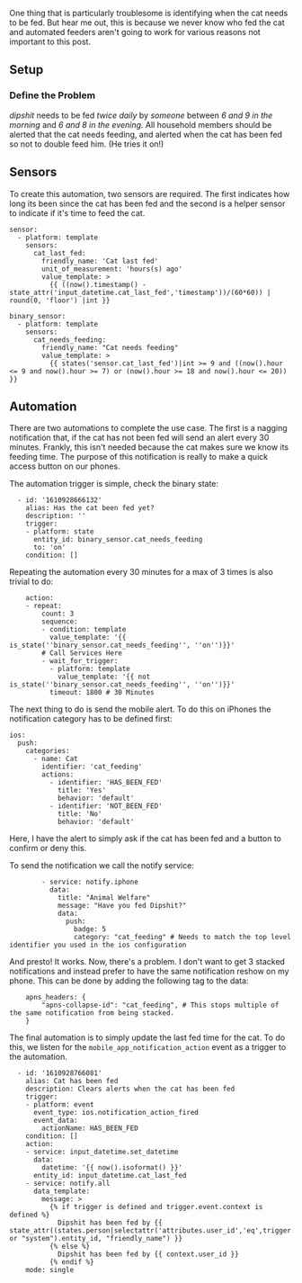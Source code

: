 One thing that is particularly troublesome is identifying when the cat needs to be fed. But hear me out, this is because we never know who fed the cat and automated feeders aren't going to work for various reasons not important to this post.

## Setup

### Define the Problem

_dipshit_ needs to be fed _twice daily_ by _someone_ between _6 and 9 in the morning_ and _6 and 8 in the evening._ All household members should be alerted that the cat needs feeding, and alerted when the cat has been fed so not to double feed him. (He tries it on!)

## Sensors

To create this automation, two sensors are required. The first indicates how long its been since the cat has been fed and the second is a helper sensor to indicate if it's time to feed the cat.

```
sensor:
  - platform: template
    sensors:
      cat_last_fed:
        friendly_name: 'Cat last fed'
        unit_of_measurement: 'hours(s) ago'
        value_template: >
          {{ ((now().timestamp() - state_attr('input_datetime.cat_last_fed','timestamp'))/(60*60)) | round(0, 'floor') |int }}

binary_sensor:
  - platform: template
    sensors:
      cat_needs_feeding:
        friendly_name: "Cat needs feeding"
        value_template: >
          {{ states('sensor.cat_last_fed')|int >= 9 and ((now().hour <= 9 and now().hour >= 7) or (now().hour >= 18 and now().hour <= 20)) }}
```

## Automation

There are two automations to complete the use case. The first is a nagging notification that, if the cat has not been fed will send an alert every 30 minutes. Frankly, this isn't needed because the cat makes sure we know its feeding time. The purpose of this notification is really to make a quick access button on our phones.

The automation trigger is simple, check the binary state:

```
  - id: '1610928666132'
    alias: Has the cat been fed yet?
    description: ''
    trigger:
    - platform: state
      entity_id: binary_sensor.cat_needs_feeding
      to: 'on'
    condition: []
```

Repeating the automation every 30 minutes for a max of 3 times is also trivial to do:

```
    action:
    - repeat:
        count: 3
        sequence:
        - condition: template
          value_template: '{{ is_state(''binary_sensor.cat_needs_feeding'', ''on'')}}'
        # Call Services Here
        - wait_for_trigger:
          - platform: template
            value_template: '{{ not is_state(''binary_sensor.cat_needs_feeding'', ''on'')}}'
          timeout: 1800 # 30 Minutes
```

The next thing to do is send the mobile alert. To do this on iPhones the notification category has to be defined first:

```
ios:
  push:
    categories:
      - name: Cat
        identifier: 'cat_feeding'
        actions:
          - identifier: 'HAS_BEEN_FED'
            title: 'Yes'
            behavior: 'default'
          - identifier: 'NOT_BEEN_FED'
            title: 'No'
            behavior: 'default'
```

Here, I have the alert to simply ask if the cat has been fed and a button to confirm or deny this.

To send the notification we call the notify service:

```
        - service: notify.iphone
          data:
            title: "Animal Welfare"
            message: "Have you fed Dipshit?"
            data:
              push:
                badge: 5
                category: "cat_feeding" # Needs to match the top level identifier you used in the ios configuration
```

And presto! It works. Now, there's a problem. I don't want to get 3 stacked notifications and instead prefer to have the same notification reshow on my phone. This can be done by adding the following tag to the data:

```
    apns_headers: {
        "apns-collapse-id": "cat_feeding", # This stops multiple of the same notification from being stacked.
    }
```

The final automation is to simply update the last fed time for the cat. To do this, we listen for the `mobile_app_notification_action` event as a trigger to the automation.

```
  - id: '1610928766081'
    alias: Cat has been fed
    description: Clears alerts when the cat has been fed
    trigger:
    - platform: event
      event_type: ios.notification_action_fired
      event_data:
        actionName: HAS_BEEN_FED
    condition: []
    action:
    - service: input_datetime.set_datetime
      data:
        datetime: '{{ now().isoformat() }}'
      entity_id: input_datetime.cat_last_fed
    - service: notify.all
      data_template:
        message: >
          {% if trigger is defined and trigger.event.context is defined %}
            Dipshit has been fed by {{ state_attr((states.person|selectattr('attributes.user_id','eq',trigger.event.context.user_id)|first or "system").entity_id, "friendly_name") }}
          {% else %}
            Dipshit has been fed by {{ context.user_id }}
          {% endif %}
    mode: single
```
